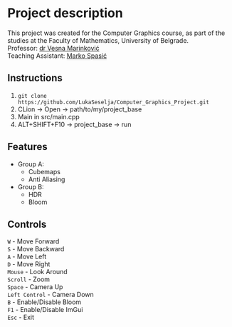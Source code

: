 # Project description
This project was created for the Computer Graphics course, as part of the studies at the Faculty of Mathematics, University of Belgrade. <br>
Professor: [dr Vesna Marinković](https://poincare.matf.bg.ac.rs/~vesna.marinkovic/) <br>
Teaching Assistant: [Marko Spasić](https://github.com/spaske00)

## Instructions
1. `git clone https://github.com/LukaSeselja/Computer_Graphics_Project.git`
2. CLion -> Open -> path/to/my/project_base
3. Main in src/main.cpp
4. ALT+SHIFT+F10 -> project_base -> run

## Features
- Group A:
  - Cubemaps
  - Anti Aliasing
- Group B:
  - HDR
  - Bloom
 
## Controls
`W` - Move Forward <br>
`S` - Move Backward <br>
`A` - Move Left <br>
`D` - Move Right <br>
`Mouse` - Look Around <br>
`Scroll` - Zoom <br>
`Space` - Camera Up <br>
`Left Control` - Camera Down <br>
`B` - Enable/Disable Bloom <br>
`F1` - Enable/Disable ImGui <br>
`Esc` - Exit <br>
